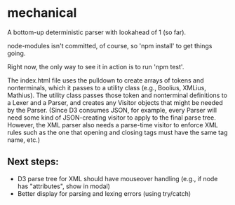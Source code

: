 # mechanical
A bottom-up deterministic parser with lookahead of 1 (so far).

node-modules isn't committed, of course, so 'npm install' to get things going.

Right now, the only way to see it in action is to run 'npm test'. 

The index.html file uses the pulldown to create arrays of tokens and nonterminals, which it passes to a utility class (e.g., Boolius, XMLius, Mathius). The utility class passes those token and nonterminal definitions to a Lexer and a Parser, and creates any Visitor objects that might be needed by the Parser. (Since D3 consumes JSON, for example, every Parser will need some kind of JSON-creating visitor to apply to the final parse tree. However, the XML parser also needs a parse-time visitor to enforce XML rules such as the one that opening and closing tags must have the same tag name, etc.)

## Next steps: 
  - D3 parse tree for XML should have mouseover handling (e.g., if node has "attributes", show in modal)
  - Better display for parsing and lexing errors (using try/catch)
  
